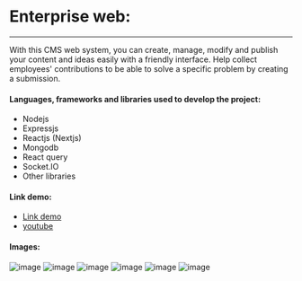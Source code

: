 # Enterprise web:
---------------------
With this CMS web system, you can create, manage, modify and publish your content and ideas easily with a friendly interface. Help collect employees' contributions to be able to solve a specific problem by creating a submission.
#### Languages, frameworks and libraries used to develop the project:
- Nodejs
- Expressjs
- Reactjs (Nextjs)
- Mongodb
- React query
- Socket.IO
- Other libraries
#### Link demo:
- <a href="https://enterpriseweb.vercel.app">Link demo</a>
- <a href="https://www.youtube.com/watch?v=0K3cml6ivE4">youtube</a>
#### Images:
![image](https://user-images.githubusercontent.com/84957563/170859380-b7c25195-47a1-4545-9763-04c3919ad88b.png)
![image](https://user-images.githubusercontent.com/84957563/170859308-f494f701-a89c-47b2-a39e-b736e2cb8b3c.png)
![image](https://user-images.githubusercontent.com/84957563/170859401-354b1ea7-9742-4455-a9da-1e17f6694a0e.png)
![image](https://user-images.githubusercontent.com/84957563/170859322-30053c84-0cc0-48dd-8c3c-fe1a9adf34ca.png)
![image](https://user-images.githubusercontent.com/84957563/170859317-f3711334-9725-4fb0-b51f-0e4852b80256.png)
![image](https://user-images.githubusercontent.com/84957563/170859329-4772c5ef-d323-4645-ab28-4d49baf61cdc.png)


